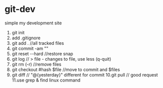 # git-dev
simple my development site

1. git init
2. add .gitignore
3. git add . //all tracked files
4. git commit -am ""
5. git reset --hard //restore snap
6. git log // > file - changes to file, use less (q-quit)
7. git rm (-r) //remove files
8. git checkout #hash $file //move to commit and $files
9. git diff // "@{yesterday}" different for commit
10.git pull // good request
11.use grep & find linux command
